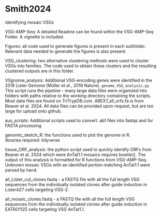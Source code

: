 # Smith2024
identifying mosaic VSGs

VSG-AMP-Seq: A detailed Readme can be found within the VSG-AMP-Seq Folder. A vignette is included.

Figures: all code used to generate figures is present in each subfolder. Relevant data needed to generate the figures is also present.

VSG_clustering: two alternative clustering methods were used to cluster VSGs into families. The code used to obtain these clusters and the resulting clustered outputs are in this folder.

VSgnome_analysis: Additional VSG-encoding genes were identified in the 2018 Lister Genome (Müller et al., 2018 Nature).
    ```
    genome_VSG_analysis.py
    ```
This script runs the pipeline - many large data files were organized into folders with paths relative to the working directory containing the scripts. Most data files are found on TriTrypDB.com. ABEX7_all_orfs.fa is from Beaver et al. 2024. All data files can be provided upon request, but are too large for upload onto github.

aux_scripts: Additional scripts used to convert .ab1 files into fastqs and for FASTA processing

genomic_sketch_R: the functions used to plot the genome in R. \
libraries required: tidyverse

tissue_ORF_analysis: the python script used to quickly identify ORFs from Beaver et al. 2024 which were AnTat1.1 mosaics
requires bowtie(). The output of this analysis is formatted for R functions from VSG-AMP-Seq. Unknown mosaic VSGs with an identified portion matching AnTat1.1 were parsed by hand.

all_Lister_cut_clones.fastq - a FASTQ file with all the full length VSG sequences from the individually isolated clones after guide induction in Lister427 cells targeting VSG-2.

all_mosaic_clones.fastq - a FASTQ file with all the full length VSG sequences from the individually isolated clones after guide induction in EATRO1125 cells targeting VSG AnTat1.1.
